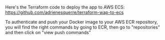 Here's the Terraform code to deploy the app to AWS ECS:
https://github.com/adrienesquerre/terraform-wap-to-ecs

To authenticate and push your Docker image to your AWS ECR repository, you will find the right commands by going to ECR, then go to "repositories" and then click on "view push commands"